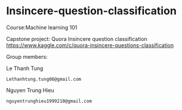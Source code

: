 # Insincere-question-classification

Course:Machine learning 101

Capstone project: Quora Insincere question classification 
https://www.kaggle.com/c/quora-insincere-questions-classification

Group members:

  Le Thanh Tung
  
    Lethanhtung.tung06@gmail.com
    
  Nguyen Trung Hieu
  
    nguyentrunghieu1999210@gmail.com
